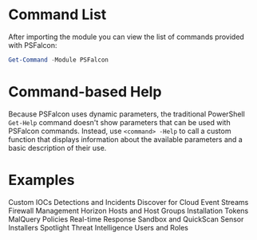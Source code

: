 # Command List

After importing the module you can view the list of commands provided with PSFalcon:

```powershell
Get-Command -Module PSFalcon
```

# Command-based Help

Because PSFalcon uses dynamic parameters, the traditional PowerShell `Get-Help` command doesn't show parameters that can be used with PSFalcon commands. Instead, use `<command> -Help` to call a custom function that displays information about the available parameters and a basic description of their use.

# Examples

Custom IOCs
Detections and Incidents
Discover for Cloud
Event Streams
Firewall Management
Horizon
Hosts and Host Groups
Installation Tokens
MalQuery
Policies
Real-time Response
Sandbox and QuickScan
Sensor Installers
Spotlight
Threat Intelligence
Users and Roles